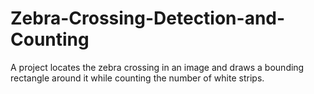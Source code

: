 # Zebra-Crossing-Detection-and-Counting
A project locates the zebra crossing in an image and draws a bounding rectangle around it while counting the number of white strips.
